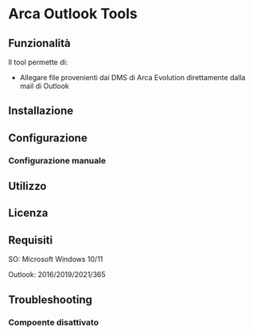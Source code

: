 # Arca Outlook Tools

## Funzionalità
Il tool permette di:
- Allegare file provenienti dai DMS di Arca Evolution direttamente dalla mail di Outlook

## Installazione

## Configurazione
### Configurazione manuale

## Utilizzo

## Licenza

## Requisiti
SO: Microsoft Windows 10/11

Outlook: 2016/2019/2021/365

## Troubleshooting
### Compoente disattivato
